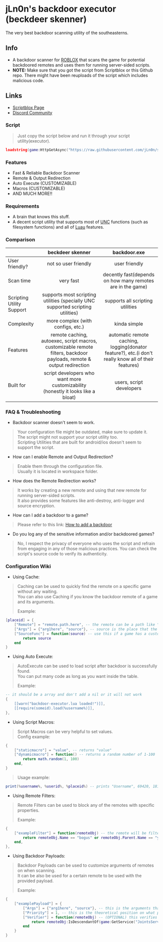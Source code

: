 # jLn0n's __backdoor executor__ (beckdeer skenner)

The very best backdoor scanning utility of the southeasterns.  

## Info

* A backdoor scanner for [ROBLOX](https://roblox.com) that scans the game for potential backdoored remotes and uses them for running server-sided scripts.  
* **NOTE:** Make sure that you got the script from Scriptblox or this Github repo. There might have been reuploads of the script which includes malicious code.

## Links
* [Scriptblox Page](https://scriptblox.com/script/Universal-Script-jalon's-backdeer-skenner-6614)
* [Discord Community](https://discord.gg/jvb7XNzNPN)

### Script

> Just copy the script below and run it through your script utility(executor).
```lua
loadstring(game:HttpGetAsync("https://raw.githubusercontent.com/jLn0n/scripts/main/backdoor-executor/backdoor-executor.lua"))()
```   

### Features

* Fast & Reliable Backdoor Scanner
* Remote & Output Redirection
* Auto Execute (CUSTOMIZABLE)
* Macros (CUSTOMIZABLE)
* AND MUCH MORE!!

### Requirements

- A brain that knows this stuff.
- A decent script utility that supports most of [UNC](https://scriptunc.org) functions (such as filesystem functions) and all of [Luau](https://luau-lang.org) features.

### Comparison

|  | beckdeer skenner | backdoor.exe |
| :- | :-: | :-: |
| User friendly? | not so user friendly | user friendly |
| Scan time | very fast | decently fast(depends on how many remotes are in the game) |
| Scripting Utility Support | supports most scripting utilities (specially UNC supported scripting utilities) | supports all scripting utilities |
| Complexity | more complex (with configs, etc.) | kinda simple |
| Features | remote caching, autoexec, script macros, customizable remote filters, backdoor payloads, remote & output redirection | automatic remote caching, logging(donator feature?), etc.(i don't really know all of their features) |
| Built for | script developers who want more customizability (honestly it looks like a bloat) | users, script developers |

### FAQ & Troubleshooting

- Backdoor scanner doesn't seem to work.
> Your configuration file might be outdated, make sure to update it.  
> The script might not support your script utility too.  
> Scripting Utilities that are built for android/ios doesn't seem to support the script.  

- How can I enable Remote and Output Redirection?
> Enable them through the configuration file.  
> Usually it is located in workspace folder.

- How does the Remote Redirection works?
> It works by creating a new remote and using that new remote for running server-sided scripts.  
> It also provides some features like anti-destroy, anti-logger and source encryption.  

- How can I add a backdoor to a game?
> Please refer to this link: [How to add a backdoor](https://github.com/k4scripts/backdoor.exe#how-to-infect-your-game-with-a-backdoor)

- Do you log any of the sensitive information and/or backdoored games?
> No, I respect the privacy of everyone who uses the script and refrain from engaging in any of those malicious practices.
> You can check the script's source code to verify its authenticity.

### Configuration Wiki

- Using Cache:
> Caching can be used to quickly find the remote on a specific game without any waiting.  
> You can also use Caching if you know the backdoor remote of a game and its arguments.
>  
> Example:
```lua
[placeid] = {
	["Remote"] = "remote.path.here", -- the remote can be a path like "ReplicatedStorage["Remotes here"].Remote" or a instance
	["Args"] = {"arg1here", "source"}, -- source is the place that the executing script will be putted
	["SourceFunc"] = function(source) -- use this if a game has a custom encryption for source
		return source
	end
}
```

- Using Auto Execute:
> AutoExecute can be used to load script after backdoor is successfully found.  
> You can put many code as long as you want inside the table.
>   
> Example:
```lua
-- it should be a array and don't add a nil or it will not work
{
	[[warn("backdoor-executor.lua loaded!")]],
	[[require(someid).load(%username%)]],
},
```

- Using Script Macros:
> Script Macros can be very helpful to set values.  
> Config example:
```lua
{
	["staticmacro"] = "value", -- returns "value"
	["dynamicmacro"] = function() -- returns a random number of 1-100
		return math.random(1, 100)
	end,
}
```
> Usage example:
```lua
print(%username%, %userid%, %placeid%) -- prints "Username", 69420, 1818 as an example
```

- Using Remote Filters:
> Remote Filters can be used to block any of the remotes with specific properties.  
>   
> Example:
```lua
{
	["exampleFilter"] = function(remoteObj) -- the remote will be filtered out of the remoteObj name is "bogus" or its parent name is "yomama"
		return remoteObj.Name == "bogus" or remoteObj.Parent.Name == "yomama"
	end,
},
```

- Using Backdoor Payloads:
> Backdoor Payloads can be used to customize arguments of remotes on when scanning.  
> It can be also be used for a certain remote to be used with the provided payload.  
>   
> Example:
```lua
{
	["examplePayload"] = {
		["Args"] = {"arg1here", "source"}, -- this is the arguments that is gonna be loaded in the specified remote, same details as the args in cache
		["Priority"] = 1, -- this is the theoretical position on what place the payload is gonna get applied. 1 is the minimum while 1024 is the maximum
		["Verifier"] = function(remoteObj) -- (OPTIONAL) this verifies if remoteObj is appropriate to be used for payload, the remote will be provided with the argument {"arg1here", "source"} if remoteObj is a descendant of JointsService
			return remoteObj:IsDescendantOf(game:GetService("JointsService"))
		end
	}
}
```
